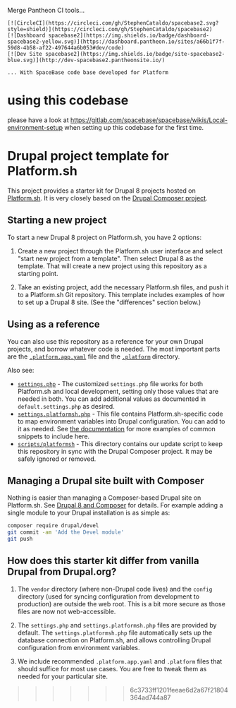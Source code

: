 Merge Pantheon CI tools...
~~~~~~~~~~~~~~~~~~~~~~~~~~
[![CircleCI](https://circleci.com/gh/StephenCataldo/spacebase2.svg?style=shield)](https://circleci.com/gh/StephenCataldo/spacebase2)
[![Dashboard spacebase2](https://img.shields.io/badge/dashboard-spacebase2-yellow.svg)](https://dashboard.pantheon.io/sites/a66b1f7f-59d8-4b58-af22-497644a6b053#dev/code)
[![Dev Site spacebase2](https://img.shields.io/badge/site-spacebase2-blue.svg)](http://dev-spacebase2.pantheonsite.io/)

... With SpaceBase code base developed for Platform
~~~~~~~~~~~~~~~~~~~~~~~~~~~~~~~~~~~~~~~~~~~~~~~~~~~
# using this codebase

please have a look at https://gitlab.com/spacebase/spacebase/wikis/Local-environment-setup when setting up this codebase for the first time.


# Drupal project template for Platform.sh

This project provides a starter kit for Drupal 8 projects hosted on [Platform.sh](http://platform.sh). It
is very closely based on the [Drupal Composer project](https://github.com/drupal-composer/drupal-project).

## Starting a new project

To start a new Drupal 8 project on Platform.sh, you have 2 options:

1. Create a new project through the Platform.sh user interface and select "start
   new project from a template".  Then select Drupal 8 as the template. That will
   create a new project using this repository as a starting point.

2. Take an existing project, add the necessary Platform.sh files, and push it
   to a Platform.sh Git repository. This template includes examples of how to
   set up a Drupal 8 site.  (See the "differences" section below.)

## Using as a reference

You can also use this repository as a reference for your own Drupal projects, and borrow whatever code is needed.  The most important parts are the [`.platform.app.yaml`](/.platform.app.yaml) file and the [`.platform`](/.platform) directory.

Also see:

* [`settings.php`](/web/sites/default/settings.php) - The customized `settings.php` file works for both Platform.sh and local development, setting only those values that are needed in both.  You can add additional values as documented in `default.settings.php` as desired.
* [`settings.platformsh.php`](/web/sites/default/settings.platformsh.php) - This file contains Platform.sh-specific code to map environment variables into Drupal configuration.  You can add to it as needed.  See [the documentation](https://docs.platform.sh/frameworks/drupal8.html) for more examples of common snippets to include here.
* [`scripts/platformsh`](/scripts/platformsh) - This directory contains our update script to keep this repository in sync with the Drupal Composer project.  It may be safely ignored or removed.

## Managing a Drupal site built with Composer

Nothing is easier than managing a Composer-based Drupal site on Platform.sh. See [Drupal 8 and Composer](https://docs.platform.sh/frameworks/drupal8.html) for details. For example adding a single module to your Drupal installation is as simple as:

```sh
composer require drupal/devel
git commit -am 'Add the Devel module'
git push
```

## How does this starter kit differ from vanilla Drupal from Drupal.org?

1. The `vendor` directory (where non-Drupal code lives) and the `config` directory
   (used for syncing configuration from development to production) are outside
   the web root. This is a bit more secure as those files are now not web-accessible.

2. The `settings.php` and `settings.platformsh.php` files are provided by
   default. The `settings.platformsh.php` file automatically sets up the database connection on Platform.sh, and allows controlling Drupal configuration from environment variables.

3. We include recommended `.platform.app.yaml` and `.platform` files that should suffice
   for most use cases. You are free to tweak them as needed for your particular site.
>>>>>>> 6c3733ff1201feeae6d2a67f21804364ad744a87
